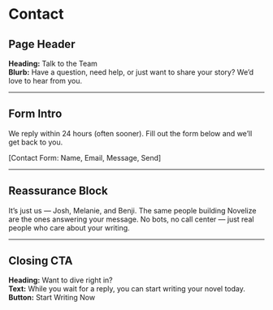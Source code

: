# Contact

## Page Header

**Heading:** Talk to the Team  
**Blurb:** Have a question, need help, or just want to share your story? We’d love to hear from you.

---

## Form Intro

We reply within 24 hours (often sooner). Fill out the form below and we’ll get back to you.  

[Contact Form: Name, Email, Message, Send]

---

## Reassurance Block

It’s just us — Josh, Melanie, and Benji. The same people building Novelize are the ones answering your message. No bots, no call center — just real people who care about your writing.

---

## Closing CTA

**Heading:** Want to dive right in?  
**Text:** While you wait for a reply, you can start writing your novel today.  
**Button:** Start Writing Now
